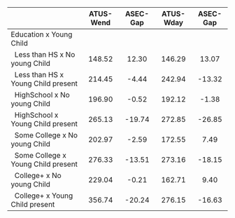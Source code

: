 
|                      |    ATUS-Wend |     ASEC-Gap |    ATUS-Wday |     ASEC-Gap |
| -------------------- | :----------: | :----------: | :----------: | :----------: |
| Education x Young Child |              |              |              |              |
| &nbsp;&nbsp;Less than HS x No young Child |       148.52 |        12.30 |       146.29 |        13.07 |
| &nbsp;&nbsp;Less than HS x Young Child present |       214.45 |        -4.44 |       242.94 |       -13.32 |
| &nbsp;&nbsp;HighSchool x No young Child |       196.90 |        -0.52 |       192.12 |        -1.38 |
| &nbsp;&nbsp;HighSchool x Young Child present |       265.13 |       -19.74 |       272.85 |       -26.85 |
| &nbsp;&nbsp;Some College x No young Child |       202.97 |        -2.59 |       172.55 |         7.49 |
| &nbsp;&nbsp;Some College x Young Child present |       276.33 |       -13.51 |       273.16 |       -18.15 |
| &nbsp;&nbsp;College+ x No young Child |       229.04 |        -0.21 |       162.71 |         9.40 |
| &nbsp;&nbsp;College+ x Young Child present |       356.74 |       -20.24 |       276.15 |       -16.63 |

